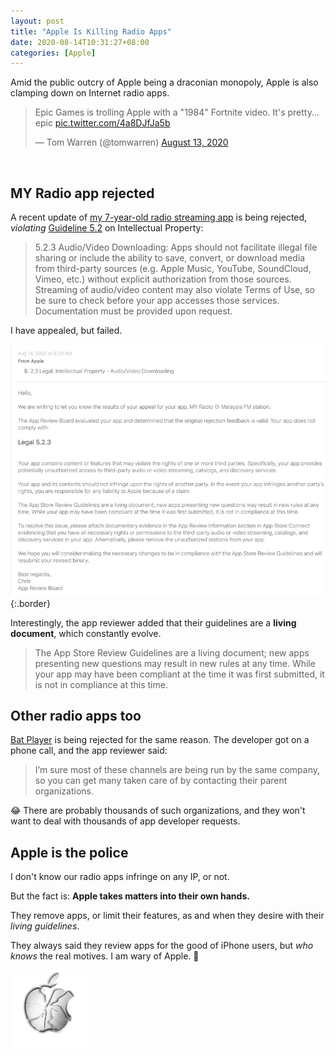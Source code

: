 ```yaml
---
layout: post
title: "Apple Is Killing Radio Apps"
date: 2020-08-14T10:31:27+08:00
categories: [Apple]
---
```


Amid the public outcry of Apple being a draconian monopoly, Apple is also clamping down on Internet radio apps.

<blockquote class="twitter-tweet"><p lang="en" dir="ltr">Epic Games is trolling Apple with a &quot;1984&quot; Fortnite video. It&#39;s pretty... epic <a href="https://t.co/4a8DJfJa5b">pic.twitter.com/4a8DJfJa5b</a></p>&mdash; Tom Warren (@tomwarren) <a href="https://twitter.com/tomwarren/status/1294004071616086024?ref_src=twsrc%5Etfw">August 13, 2020</a></blockquote> <script async src="https://platform.twitter.com/widgets.js" charset="utf-8"></script>
<br />

## MY Radio app rejected

A recent update of [my 7-year-old radio streaming app](https://just2us.com/myradio/) is being rejected, _violating_ [Guideline 5.2](https://developer.apple.com/app-store/review/guidelines/) on Intellectual Property:

> 5.2.3 Audio/Video Downloading: Apps should not facilitate illegal file sharing or include the ability to save, convert, or download media from third-party sources (e.g. Apple Music, YouTube, SoundCloud, Vimeo, etc.) without explicit authorization from those sources. Streaming of audio/video content may also violate Terms of Use, so be sure to check before your app accesses those services. Documentation must be provided upon request.

I have appealed, but failed.

![](/images/my-radio-appeal.jpg){:.border}

Interestingly, the app reviewer added that their guidelines are a **living document**, which constantly evolve.

> The App Store Review Guidelines are a living document; new apps presenting new questions may result in new rules at any time. While your app may have been compliant at the time it was first submitted, it is not in compliance at this time.

## Other radio apps too

[Bat Player](https://gabekangas.com/blog/2020/08/apple-has-shut-down-the-bat-player/) is being rejected for the same reason. The developer got on a phone call, and the app reviewer said:

> I’m sure most of these channels are being run by the same company, so you can get many taken care of by contacting their parent organizations.

😂 There are probably thousands of such organizations, and they won't want to deal with thousands of app developer requests.

## Apple is the police

I don't know our radio apps infringe on any IP, or not.

But the fact is: **Apple takes matters into their own hands.**

They remove apps, or limit their features, as and when they desire with their _living guidelines_.

They always said they review apps for the good of iPhone users, but _who knows_ the real motives. I am wary of Apple. 🤥

![](/images/broken-apple.png)
